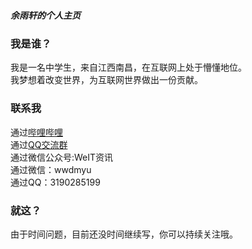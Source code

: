 ##### 余雨轩的个人主页  
### 我是谁？
我是一名中学生，来自江西南昌，在互联网上处于懵懂地位。  
我梦想着改变世界，为互联网世界做出一份贡献。  
  
  
### 联系我
通过[哔哩哔哩](https://space.bilibili.com/18853927)  
通过[QQ交流群](https://jq.qq.com/?_wv=1027&k=aYahMYxa)  
通过微信公众号:WeIT资讯  
通过微信：wwdmyu  
通过QQ：3190285199  
  
  
  
### 就这？  
由于时间问题，目前还没时间继续写，你可以持续关注哦。  

